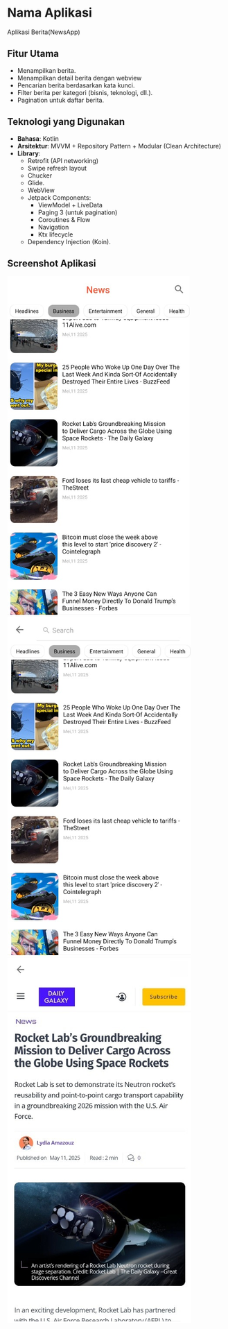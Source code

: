 # Nama Aplikasi
Aplikasi Berita(NewsApp)

## Fitur Utama
- Menampilkan berita.
- Menampilkan detail berita dengan webview
- Pencarian berita berdasarkan kata kunci.
- Filter berita per kategori (bisnis, teknologi, dll.).
- Pagination untuk daftar berita.

## Teknologi yang Digunakan
- **Bahasa**: Kotlin
- **Arsitektur**: MVVM + Repository Pattern + Modular (Clean Architecture)
- **Library**:
    - Retrofit (API networking)
    - Swipe refresh layout
    - Chucker
    - Glide.
    - WebView
    - Jetpack Components:
        - ViewModel + LiveData
        - Paging 3 (untuk pagination)
        - Coroutines & Flow
        - Navigation
        - Ktx lifecycle
    - Dependency Injection (Koin).

## Screenshot Aplikasi
![img_1.png](img_1.png)
![img_2.png](img_2.png)
![img_3.png](img_3.png)
